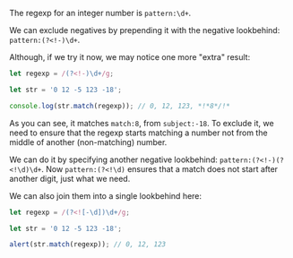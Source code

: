 The regexp for an integer number is `pattern:\d+`.

We can exclude negatives by prepending it with the negative lookbehind: `pattern:(?<!-)\d+`.

Although, if we try it now, we may notice one more "extra" result:

```js run
let regexp = /(?<!-)\d+/g;

let str = '0 12 -5 123 -18';

console.log(str.match(regexp)); // 0, 12, 123, *!*8*/!*
```

As you can see, it matches `match:8`, from `subject:-18`. To exclude it, we need to ensure that the regexp starts matching a number not from the middle of another (non-matching) number.

We can do it by specifying another negative lookbehind: `pattern:(?<!-)(?<!\d)\d+`. Now `pattern:(?<!\d)` ensures that a match does not start after another digit, just what we need.

We can also join them into a single lookbehind here:

```js run
let regexp = /(?<![-\d])\d+/g;

let str = '0 12 -5 123 -18';

alert(str.match(regexp)); // 0, 12, 123
```
